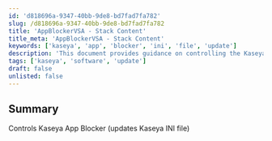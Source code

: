 ```yaml
---
id: 'd818696a-9347-40bb-9de8-bd7fad7fa782'
slug: /d818696a-9347-40bb-9de8-bd7fad7fa782
title: 'AppBlockerVSA - Stack Content'
title_meta: 'AppBlockerVSA - Stack Content'
keywords: ['kaseya', 'app', 'blocker', 'ini', 'file', 'update']
description: 'This document provides guidance on controlling the Kaseya App Blocker by updating the Kaseya INI file. It details the necessary steps and considerations for effective management of application blocking within the Kaseya environment.'
tags: ['kaseya', 'software', 'update']
draft: false
unlisted: false
---
```


## Summary

Controls Kaseya App Blocker (updates Kaseya INI file)


